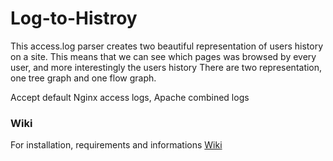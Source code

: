 # Log-to-Histroy
This access.log parser creates two beautiful representation of users history on a site.
This means that we can see which pages was browsed by every user, and more interestingly the users history
There are two representation, one tree graph and one flow graph.

Accept default Nginx access logs, Apache combined logs

### Wiki
For installation, requirements and informations
[Wiki](https://github.com/Naramsim/Log-to-Histroy/wiki "Wiki's Homepage")
